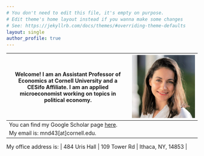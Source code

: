 ```yaml
---
# You don't need to edit this file, it's empty on purpose.
# Edit theme's home layout instead if you wanna make some changes
# See: https://jekyllrb.com/docs/themes/#overriding-theme-defaults
layout: single
author_profile: true
---
```



Welcome! I am an Assistant Professor of Economics at Cornell University and a CESifo Affiliate. I am an applied microeconomist working on topics in political economy. | ![image info](assets/images/IMG_MD.jpg)
------------- | -------------
You can find my Google Scholar page [here](https://scholar.google.com/citations?user=kSFKH0sAAAAJ&hl=en). |
My email is: mnd43\[at]cornell.edu. |

My office address is:  |
484 Uris Hall  |
109 Tower Rd  |
Ithaca, NY, 14853 |


